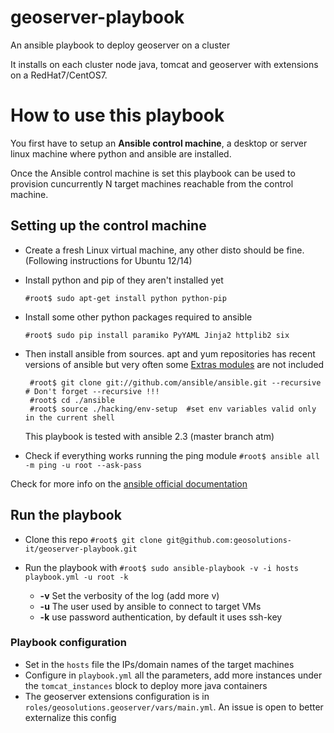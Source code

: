 # geoserver-playbook
An ansible playbook to deploy geoserver on a cluster

It installs on each cluster node java, tomcat and geoserver with extensions on a RedHat7/CentOS7.

# How to use this playbook
You first have to setup an **Ansible control machine**, a desktop or server linux machine where python and ansible are installed.

Once the Ansible control machine is set this playbook can be used to provision cuncurrently N target machines reachable from the control machine.

## Setting up the control machine

* Create a fresh Linux virtual machine, any other disto should be fine. (Following instructions for Ubuntu 12/14)
* Install python and pip of they aren't installed yet

  `#root$ sudo apt-get install python python-pip`
  
* Install some other python packages required to ansible

  `#root$ sudo pip install paramiko PyYAML Jinja2 httplib2 six`
  
* Then install ansible from sources. apt and yum repositories has recent versions of ansible but very often some [Extras modules](http://docs.ansible.com/ansible/modules_extra.html) are not included
  ```
   #root$ git clone git://github.com/ansible/ansible.git --recursive   # Don't forget --recursive !!!
   #root$ cd ./ansible
   #root$ source ./hacking/env-setup  #set env variables valid only in the current shell
  ```
  This playbook is tested with ansible 2.3 (master branch atm)
 
 * Check if everything works running the ping module
   `#root$ ansible all -m ping -u root --ask-pass`
   
Check for more info on the [ansible official documentation](http://docs.ansible.com/ansible/intro_installation.html#running-from-source)

## Run the playbook

* Clone this repo
  `#root$ git clone git@github.com:geosolutions-it/geoserver-playbook.git`

* Run the playbook with
  `#root$ sudo ansible-playbook -v -i hosts playbook.yml -u root -k`
  
  * **-v** Set the verbosity of the log (add more v)
  * **-u** The user used by ansible to connect to target VMs
  * **-k** use password authentication, by default it uses ssh-key

### Playbook configuration

* Set in the `hosts` file the IPs/domain names of the target machines
* Configure in `playbook.yml` all the parameters, add more instances under the `tomcat_instances` block to deploy more java containers
* The geoserver extensions configuration is in `roles/geosolutions.geoserver/vars/main.yml`. An issue is open to better externalize this config
  
  
  
  
